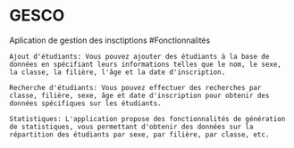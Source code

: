 # GESCO
Aplication de gestion des insctiptions
 #Fonctionnalités

    Ajout d'étudiants: Vous pouvez ajouter des étudiants à la base de données en spécifiant leurs informations telles que le nom, le sexe, la classe, la filière, l'âge et la date d'inscription.

    Recherche d'étudiants: Vous pouvez effectuer des recherches par classe, filière, sexe, âge et date d'inscription pour obtenir des données spécifiques sur les étudiants.

    Statistiques: L'application propose des fonctionnalités de génération de statistiques, vous permettant d'obtenir des données sur la répartition des étudiants par sexe, par filière, par classe, etc.
